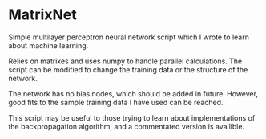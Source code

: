 # MatrixNet
Simple multilayer perceptron neural network script which I wrote to learn about machine learning.

Relies on matrixes and uses numpy to handle parallel calculations. The script can be modified to change the training data or the structure of the network. 

The network has no bias nodes, which should be added in future. However, good fits to the sample training data I have used can be reached.

This script may be useful to those trying to learn about implementations of the backpropagation algorithm, and a commentated version is availible.
